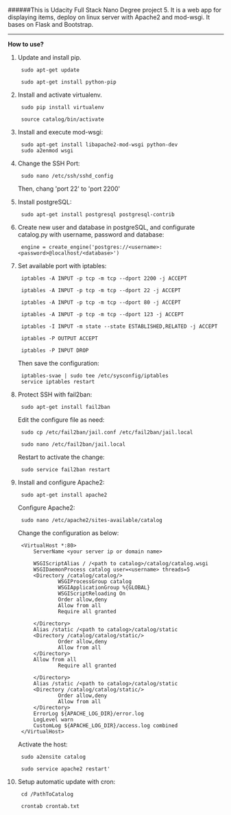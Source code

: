 ######This is Udacity Full Stack Nano Degree project 5. It is a web app for displaying items, deploy on linux server with Apache2 and mod-wsgi. It bases on Flask and Bootstrap. 

---------------

**How to use?**

1. Update and install pip.

		sudo apt-get update
			
		sudo apt-get install python-pip

1. Install and activate virtualenv.

		sudo pip install virtualenv
	
		source catalog/bin/activate

1. Install and execute mod-wsgi:

		sudo apt-get install libapache2-mod-wsgi python-dev
		sudo a2enmod wsgi
	
1. Change the SSH Port:

		sudo nano /etc/ssh/sshd_config

	Then, chang 'port 22' to 'port 2200'

1. Install postgreSQL:

		sudo apt-get install postgresql postgresql-contrib 

1. Create new user and database in postgreSQL, and configurate catalog.py with username, password and database:

		engine = create_engine('postgres://<username>:<password>@localhost/<database>')

1. Set available port with iptables:

		iptables -A INPUT -p tcp -m tcp --dport 2200 -j ACCEPT
	
		iptables -A INPUT -p tcp -m tcp --dport 22 -j ACCEPT
	
		iptables -A INPUT -p tcp -m tcp --dport 80 -j ACCEPT
	
		iptables -A INPUT -p tcp -m tcp --dport 123 -j ACCEPT
	
		iptables -I INPUT -m state --state ESTABLISHED,RELATED -j ACCEPT
	
		iptables -P OUTPUT ACCEPT
	
		iptables -P INPUT DROP


	Then save the configuration:

		iptables-svae | sudo tee /etc/sysconfig/iptables
		service iptables restart
 
1. Protect SSH with fail2ban:

		sudo apt-get install fail2ban

	Edit the configure file as need:

		sudo cp /etc/fail2ban/jail.conf /etc/fail2ban/jail.local
	
		sudo nano /etc/fail2ban/jail.local

	Restart to activate the change:

		sudo service fail2ban restart

1. Install and configure Apache2:

		sudo apt-get install apache2

	Configure Apache2:

		sudo nano /etc/apache2/sites-available/catalog

	Change the configuration as below:

		<VirtualHost *:80>
	        ServerName <your server ip or domain name>
	
	        WSGIScriptAlias / /<path to catalog>/catalog/catalog.wsgi
	        WSGIDaemonProcess catalog user=<username> threads=5
	        <Directory /catalog/catalog/>
	                WSGIProcessGroup catalog
	                WSGIApplicationGroup %{GLOBAL}
	                WSGIScriptReloading On
	                Order allow,deny
	                Allow from all
	                Require all granted
	
	        </Directory>
	        Alias /static /<path to catalog>/catalog/static
	        <Directory /catalog/catalog/static/>
	                Order allow,deny
	                Allow from all
	        </Directory>
	        Allow from all
	                Require all granted
	
	        </Directory>
	        Alias /static /<path to catalog>/catalog/static
	        <Directory /catalog/catalog/static/>
	                Order allow,deny
	                Allow from all
	        </Directory>
	        ErrorLog ${APACHE_LOG_DIR}/error.log
	        LogLevel warn
	        CustomLog ${APACHE_LOG_DIR}/access.log combined
		</VirtualHost>


	Activate the host:

		sudo a2ensite catalog
	
		sudo service apache2 restart'

1. Setup automatic update with cron:

		cd /PathToCatalog
	
		crontab crontab.txt
